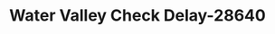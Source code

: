 ---
f_zip-code: 38965
f_state-code: MS
title: Water Valley Check Delay-28640
f_phone: 662-473-1130
f_city-only: Water Valley
f_address: 333 South Main Street Water Valley
f_location-unique-id: '28640'
slug: water-valley-check-delay-28640
updated-on: '2024-05-30T13:46:58.046Z'
created-on: '2024-05-30T13:36:59.803Z'
published-on: '2024-05-30T13:54:32.469Z'
f_city-state: cms/city/water-valley-ms.md
f_company: cms/company/water-valley-check-delay.md
f_state: cms/state/mississippi.md
layout: '[payday-loan].html'
tags: payday-loan
---